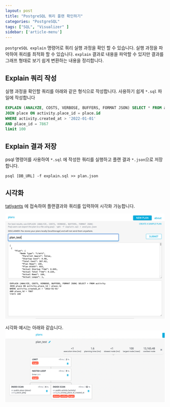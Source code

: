```yaml
---
layout: post
title: "PostgreSQL 쿼리 플랜 확인하기"
categories: "PostgreSQL"
tags: ["SQL", "Visualizer" ]
sidebar: ['article-menu']
---
```


`postgreSQL explain` 명령어로 쿼리 실행 과정을 확인 할 수 있습니다.
실행 과정을 파악하여 쿼리를 최적화 할 수 있습니다.
`explain` 결과로 내용을 파악할 수 있지만 결과를 그래프 형태로 보기 쉽게 변환하는 내용을 정리합니다.


## Explain 쿼리 작성

실행 과정을 확인할 쿼리를 아래와 같은 형식으로 작성합니다. 사용하기 쉽게 `*.sql` 파일에 작성합니다

``` sql
EXPLAIN (ANALYZE, COSTS, VERBOSE, BUFFERS, FORMAT JSON) SELECT * FROM activity
JOIN place ON activity.place_id = place.id
WHERE activity.created_at > '2022-01-01'
AND place_id = 7867
limit 100
```

## Explain 결과 저장

psql 명령어를 사용하여 `*.sql` 에 작성한 쿼리를 실행하고 플랜 결과 `*.json`으로 저장합니다.
```
psql [DB_URL] -f explain.sql >> plan.json
```

## 시각화
[tatiyants](http://tatiyants.com/pev/#/plans/new) 에 접속하여 플랜결과와 쿼리를 입력하여 시각화 가능합니다.

<img class="post_img" src="/assets/images/posts/query_plan_1.png">

시각화 예시는 아래와 같습니다. 
<img class="post_img" src="/assets/images/posts/query_plan_2.png">
